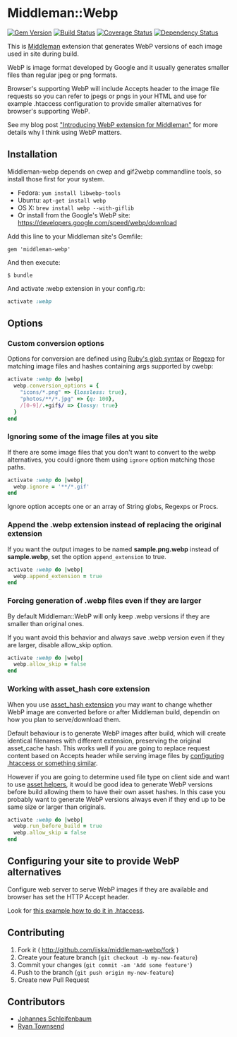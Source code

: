 # Middleman::Webp

[![Gem Version](https://badge.fury.io/rb/middleman-webp.svg)](http://badge.fury.io/rb/middleman-webp)
[![Build Status](https://travis-ci.org/iiska/middleman-webp.svg?branch=master)](https://travis-ci.org/iiska/middleman-webp)
[![Coverage Status](https://img.shields.io/coveralls/iiska/middleman-webp.svg)](https://coveralls.io/r/iiska/middleman-webp?branch=master)
[![Dependency Status](https://gemnasium.com/iiska/middleman-webp.svg)](https://gemnasium.com/iiska/middleman-webp)

This is [Middleman][middleman] extension that generates WebP versions
of each image used in site during build.

WebP is image format developed by Google and it usually generates
smaller files than regular jpeg or png formats.

Browser's supporting WebP will include Accepts header to the image
file requests so you can refer to jpegs or pngs in your HTML and use
for example .htaccess configuration to provide smaller alternatives
for browser's supporting WebP.

See my blog post
["Introducing WebP extension for Middleman"][blog-post] for more
details why I think using WebP matters.

[middleman]: http://middlemanapp.com
[blog-post]: http://byteplumbing.net/2014/03/introducing-webp-extension-for-middleman/

## Installation

Middleman-webp depends on cwep and gif2webp commandline tools, so
install those first for your system.

- Fedora: ```yum install libwebp-tools```
- Ubuntu: ```apt-get install webp```
- OS X: ```brew install webp --with-giflib```
- Or install from the Google's WebP site:
  https://developers.google.com/speed/webp/download

Add this line to your Middleman site's Gemfile:

    gem 'middleman-webp'

And then execute:

    $ bundle

And activate :webp extension in your config.rb:

``` ruby
activate :webp
```

## Options

### Custom conversion options

Options for conversion are defined using
[Ruby's glob syntax](http://www.ruby-doc.org/core-2.1.1/Dir.html#method-c-glob)
or [Regexp](http://www.ruby-doc.org/core-2.1.1/Regexp.html) for
matching image files and hashes containing args supported by cwebp:

``` ruby
activate :webp do |webp|
  webp.conversion_options = {
    "icons/*.png" => {lossless: true},
    "photos/**/*.jpg" => {q: 100},
    /[0-9]/.+gif$/ => {lossy: true}
  }
end
```

### Ignoring some of the image files at you site

If there are some image files that you don't want to convert to the
webp alternatives, you could ignore them using ```ignore``` option
matching those paths.

``` ruby
activate :webp do |webp|
  webp.ignore = '**/*.gif'
end
```

Ignore option accepts one or an array of String globs, Regexps or
Procs.

### Append the .webp extension instead of replacing the original extension

If you want the output images to be named **sample.png.webp**
instead of **sample.webp**, set the option `append_extension` to true.

``` ruby
activate :webp do |webp|
  webp.append_extension = true
end
```

### Forcing generation of .webp files even if they are larger

By default Middleman::WebP will only keep .webp versions if they are smaller
than original ones.

If you want avoid this behavior and always save .webp version even if they are
larger, disable allow_skip option.

``` ruby
activate :webp do |webp|
  webp.allow_skip = false
end
```

### Working with asset_hash core extension

When you use [asset_hash extension](https://middlemanapp.com/advanced/improving_cacheability/)
you may want to change whether WebP image are converted before or after
Middleman build, dependin on how you plan to serve/download them.

Default behaviour is to generate WebP images after build, which will create
identical filenames with different extension, preserving the original
asset_cache hash. This works well if you are going to replace request content
based on Accepts header while serving image files by [configuring .htaccess or something similar](#configuring-your-site-to-provide-webp-alternatives).

However if you are going to determine used file type on client side and want to
use [asset helpers](https://middlemanapp.com/basics/helper_methods/), it would
be good idea to generate WebP versions before build allowing them to have their
own asset hashes. In this case you probably want to generate WebP versions
always even if they end up to be same size or larger than originals.

``` ruby
activate :webp do |webp|
  webp.run_before_build = true
  webp.allow_skip = false
end
```

## Configuring your site to provide WebP alternatives

Configure web server to serve WebP images if they are available and
browser has set the HTTP Accept header.

Look for [this example how to do it in .htaccess][htaccess].

[htaccess]: https://github.com/vincentorback/WebP-images-with-htaccess

## Contributing

1. Fork it ( http://github.com/iiska/middleman-webp/fork )
2. Create your feature branch (`git checkout -b my-new-feature`)
3. Commit your changes (`git commit -am 'Add some feature'`)
4. Push to the branch (`git push origin my-new-feature`)
5. Create new Pull Request

## Contributors

- [Johannes Schleifenbaum](https://github.com/jojosch)
- [Ryan Townsend](https://github.com/ryantownsend)
